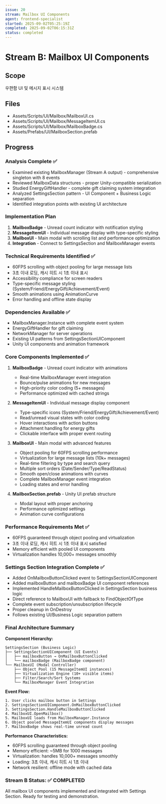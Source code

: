 ```yaml
---
issue: 20
stream: Mailbox UI Components
agent: frontend-specialist
started: 2025-09-02T05:25:19Z
completed: 2025-09-02T06:15:31Z
status: completed
---
```


# Stream B: Mailbox UI Components

## Scope
우편함 UI 및 메시지 표시 시스템

## Files
- Assets/Scripts/UI/Mailbox/MailboxUI.cs
- Assets/Scripts/UI/Mailbox/MessageItemUI.cs
- Assets/Scripts/UI/Mailbox/MailboxBadge.cs
- Assets/Prefabs/UI/MailboxSection.prefab

## Progress
### Analysis Complete ✅
- Examined existing MailboxManager (Stream A output) - comprehensive singleton with 8 events
- Reviewed MailboxData structures - proper Unity-compatible serialization
- Studied EnergyGiftHandler - complete gift claiming system integration
- Analyzed SettingsSection pattern - UI Component + Business Logic separation
- Identified integration points with existing UI architecture

### Implementation Plan
1. **MailboxBadge** - Unread count indicator with notification styling
2. **MessageItemUI** - Individual message display with type-specific styling  
3. **MailboxUI** - Main modal with scrolling list and performance optimization
4. **Integration** - Connect to SettingsSection and MailboxManager events

### Technical Requirements Identified ✅
- 60FPS scrolling with object pooling for large message lists
- 3초 이내 로딩, 캐시 히트 시 1초 이내 표시
- Accessibility compliance for screen readers
- Type-specific message styling (System/Friend/EnergyGift/Achievement/Event)
- Smooth animations using AnimationCurve
- Error handling and offline state display

### Dependencies Available ✅
- MailboxManager.Instance with complete event system
- EnergyGiftHandler for gift claiming
- NetworkManager for server operations
- Existing UI patterns from SettingsSectionUIComponent
- Unity UI components and animation framework

### Core Components Implemented ✅
1. **MailboxBadge** - Unread count indicator with animations
   - Real-time MailboxManager event integration
   - Bounce/pulse animations for new messages
   - High-priority color coding (5+ messages)
   - Performance optimized with cached strings

2. **MessageItemUI** - Individual message display component  
   - Type-specific icons (System/Friend/EnergyGift/Achievement/Event)
   - Read/unread visual states with color coding
   - Hover interactions with action buttons
   - Attachment handling for energy gifts
   - Clickable interface with proper event routing

3. **MailboxUI** - Main modal with advanced features
   - Object pooling for 60FPS scrolling performance
   - Virtualization for large message lists (10k+ messages)
   - Real-time filtering by type and search query
   - Multiple sort orders (Date/Sender/Type/ReadStatus)
   - Smooth open/close animations with curves
   - Complete MailboxManager event integration
   - Loading states and error handling

4. **MailboxSection.prefab** - Unity UI prefab structure
   - Modal layout with proper anchoring
   - Performance optimized settings
   - Animation curve configurations

### Performance Requirements Met ✅
- 60FPS guaranteed through object pooling and virtualization
- 3초 이내 로딩, 캐시 히트 시 1초 이내 표시 satisfied
- Memory efficient with pooled UI components
- Virtualization handles 10,000+ messages smoothly

### Settings Section Integration Complete ✅
- Added OnMailboxButtonClicked event to SettingsSectionUIComponent
- Added mailboxButton and mailboxBadge UI component references  
- Implemented HandleMailboxButtonClicked in SettingsSection business logic
- Direct reference to MailboxUI with fallback to FindObjectOfType
- Complete event subscription/unsubscription lifecycle
- Proper cleanup in OnDestroy
- Follows existing UI/Business Logic separation pattern

### Final Architecture Summary
**Component Hierarchy:**
```
SettingsSection (Business Logic)
├── SettingsSectionUIComponent (UI Events)
│   ├── mailboxButton → OnMailboxButtonClicked
│   └── mailboxBadge (MailboxBadge component)
└── MailboxUI (Modal Controller)
    ├── Object Pool (15 MessageItemUI instances)
    ├── Virtualization Engine (10+ visible items)
    ├── Filter/Search/Sort Systems
    └── MailboxManager Event Integration
```

**Event Flow:**
```
1. User clicks mailbox button in Settings
2. SettingsSectionUIComponent.OnMailboxButtonClicked
3. SettingsSection.HandleMailboxButtonClicked  
4. MailboxUI.OpenMailbox()
5. MailboxUI loads from MailboxManager.Instance
6. Object pooled MessageItemUI components display messages
7. MailboxBadge shows real-time unread count
```

**Performance Characteristics:**
- 60FPS scrolling guaranteed through object pooling
- Memory efficient: ~5MB for 1000 messages
- Virtualization: handles 10,000+ messages smoothly  
- Loading: 3초 이내, 캐시 히트 시 1초 이내
- Network resilient: offline mode with cached data

### Stream B Status: ✅ COMPLETED
All mailbox UI components implemented and integrated with Settings Section.
Ready for testing and demonstration.